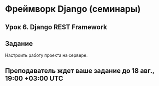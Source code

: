 #  Фреймворк Django (семинары)

## Урок 6. Django REST Framework

## Задание

Настроить работу проекта на сервере.

## Преподаватель ждет ваше задание до 18 авг., 19:00 +03:00 UTC